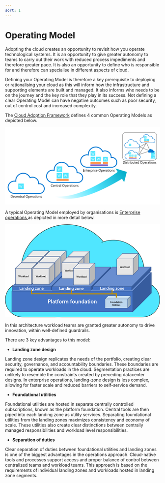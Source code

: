 ```yaml
---
sort: 1
---
```


# Operating Model

Adopting the cloud creates an opportunity to revisit how you operate technological systems. It is an opportunity to give greater autonomy to teams to carry out their work with reduced process impediments and therefore greater pace.  It is also an opportunity to define who is responsible for and therefore can specialise in different aspects of cloud.

Defining your Operating Model is therefore a key prerequisite to deploying or rationalising your cloud as this will inform how the infrastructure and supporting elements are built and managed. It also informs who needs to be on the journey and the key role that they play in its success.  Not defining a clear Operating Model can have negative outcomes such as poor security, out of control cost and increased complexity.

The [Cloud Adoption Framework](https://learn.microsoft.com/en-us/azure/cloud-adoption-framework/operating-model/compare) defines 4 common Operating Models as depicted below.

![Alt text](operating-model-complexity.png)

A typical Operating Model employed by organisations is [Enterprise operations
](https://learn.microsoft.com/en-us/azure/cloud-adoption-framework/operating-model/compare#enterprise-operations) as depicted in more detail below.

![Alt text](enterprise-operations.png)

In this architecture workload teams are granted greater autonomy to drive innovation, within well-defined guardrails.

There are 3 key advantages to this model:

- **Landing zone design** 

Landing zone design replicates the needs of the portfolio, creating clear security, governance, and accountability boundaries. These boundaries are required to operate workloads in the cloud. Segmentation practices are unlikely to resemble the constraints created by preceding datacenter designs. In enterprise operations, landing-zone design is less complex, allowing for faster scale and reduced barriers to self-service demand.

- **Foundational utilities** 

Foundational utilities are hosted in separate centrally controlled subscriptions, known as the platform foundation. Central tools are then piped into each landing zone as utility services. Separating foundational utilities from the landing zones maximizes consistency and economy of scale. These utilities also create clear distinctions between centrally managed responsibilities and workload level responsibilities.

- **Separation of duties**

Clear separation of duties between foundational utilities and landing zones is one of the biggest advantages in the operations approach. Cloud-native tools and processes support access and proper balance of control between centralized teams and workload teams. This approach is based on the requirements of individual landing zones and workloads hosted in landing zone segments.